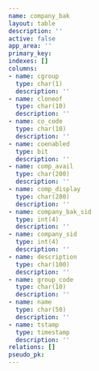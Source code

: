 ```yaml
---
name: company_bak
layout: table
description: ''
active: false
app_area: ''
primary_key: 
indexes: []
columns:
- name: cgroup
  type: char(1)
  description: ''
- name: cloneof
  type: char(10)
  description: ''
- name: co_code
  type: char(10)
  description: ''
- name: coenabled
  type: bit
  description: ''
- name: comp_avail
  type: char(200)
  description: ''
- name: comp_display
  type: char(200)
  description: ''
- name: company_bak_sid
  type: int(4)
  description: ''
- name: company_sid
  type: int(4)
  description: ''
- name: description
  type: char(100)
  description: ''
- name: group_code
  type: char(10)
  description: ''
- name: name
  type: char(50)
  description: ''
- name: tstamp
  type: timestamp
  description: ''
relations: []
pseudo_pk: 
---
```


